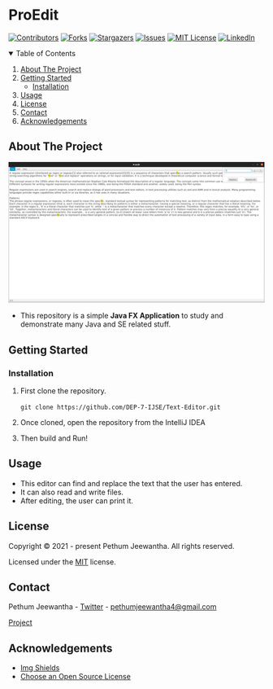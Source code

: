 # ProEdit

[![Contributors][contributors-shield]][contributors-url]
[![Forks][forks-shield]][forks-url]
[![Stargazers][stars-shield]][stars-url]
[![Issues][issues-shield]][issues-url]
[![MIT License][license-shield]][license-url]
[![LinkedIn][linkedin-shield]][linkedin-url]

<details open="open">
  <summary>Table of Contents</summary>
  <ol>
    <li>
      <a href="#about-the-project">About The Project</a>
    </li>
    <li>
      <a href="#getting-started">Getting Started</a>
      <ul>
        <li><a href="#installation">Installation</a></li>
      </ul>
    </li>
    <li><a href="#usage">Usage</a></li>
    <li><a href="#license">License</a></li>
    <li><a href="#contact">Contact</a></li>
    <li><a href="#acknowledgements">Acknowledgements</a></li>
  </ol>
</details>

## About The Project

![](./image/ProEdit.png)

* This repository is a simple **Java FX Application** to study and demonstrate many Java and SE related stuff.

## Getting Started

### Installation

1. First clone the repository.

   ``git clone https://github.com/DEP-7-IJSE/Text-Editor.git``

2. Once cloned, open the repository from the IntelliJ IDEA

3. Then build and Run!

## Usage

* This editor can find and replace the text that the user has entered.
* It can also read and write files.
* After editing, the user can print it.

## License

Copyright &copy; 2021 - present Pethum Jeewantha. All rights reserved.

Licensed under the [MIT](LICENSE.txt) license.

## Contact

Pethum Jeewantha - [Twitter](https://twitter.com/JeewanthaPethum?s=08) - pethumjeewantha4@gmail.com

[Project](https://https:github.com/DEP-7-IJSE/Text-Editor)

## Acknowledgements

* [Img Shields](https://shields.io)
* [Choose an Open Source License](https://choosealicense.com)

[contributors-shield]: https://img.shields.io/github/contributors/DEP-7-IJSE/Text-Editor.svg?style=for-the-badge

[contributors-url]: https://https://github.com/DEP-7-IJSE/Text-Editor/graphs/contributors

[forks-shield]: https://img.shields.io/github/forks/DEP-7-IJSE/Text-Editor.svg?style=for-the-badge

[forks-url]: https://github.com/DEP-7-IJSE/Text-Editor/network/members

[stars-shield]: https://img.shields.io/github/stars/DEP-7-IJSE/Text-Editor.svg?style=for-the-badge

[stars-url]: https://https://github.com/DEP-7-IJSE/Text-Editor/stargazers

[issues-shield]: https://img.shields.io/github/issues/DEP-7-IJSE/Text-Editor.svg?style=for-the-badge

[issues-url]: https://https://github.com/DEP-7-IJSE/Text-Editor/issues

[license-shield]: https://img.shields.io/github/license/DEP-7-IJSE/Text-Editor.svg?style=for-the-badge

[license-url]: https://https://github.com/DEP-7-IJSE/Text-Editor/blob/master/LICENSE

[linkedin-shield]: https://img.shields.io/badge/-LinkedIn-black.svg?style=for-the-badge&logo=linkedin&colorB=555

[linkedin-url]: https://www.linkedin.com/in/pethum-jeewantha-7b70aa1b1
